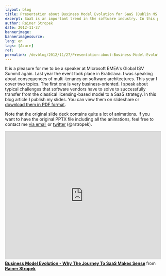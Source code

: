 ```yaml
---
layout: blog
title: Presentation about Business Model Evolution for SaaS (Dublin MS GISV Summit 2012)
excerpt: SaaS is an important trend in the software industry. In this presentation Rainer Stropek from time cockpit speaks about typical challenges that software vendors have to solve to successfully transfer from the classical licensing-based model to a SaaS strategy.
author: Rainer Stropek
date: 2012-11-27
bannerimage: 
bannerimagesource: 
lang: en
tags: [Azure]
ref: 
permalink: /devblog/2012/11/27/Presentation-about-Business-Model-Evolution-for-SaaS-Dublin-MS-GISV-Summit-2012
---
```


<p>It is a pleasure for me to be a speaker at Microsoft EMEA's Global ISV Summit again. Last year the event took place in Bratislava. I was speaking about consequences of multi-tenancy on software architectures. This year I cover two topics. The first one is very business-oriented. I speak about typical challenges that software vendors have to solve to successfully transfer from the classical licensing-based model to a SaaS strategy. In this blog article I publish my slides. You can view them on slideshare or <a href="{{site.baseurl}}/content/images/blog/2012/11/Business model evolution - why the journey to SaaS makes sense.pdf" target="_blank">download them in PDF format</a>.</p><p>Note that the original slide deck contains quite a lot of animations. If you want to have the original PPTX file including all the animations, feel free to contact me <a href="mailto:rainer@timecockpit.com" target="_blank">via email</a> or <a href="https://twitter.com/rstropek" target="_blank">twitter</a> (@rstropek). </p><iframe src="http://www.slideshare.net/slideshow/embed_code/15369672?rel=0" width="512" height="421" frameborder="0" marginwidth="0" marginheight="0" scrolling="no" style="border:1px solid #CCC;border-width:1px 1px 0;margin-bottom:5px" allowfullscreen="allowfullscreen" webkitallowfullscreen="webkitallowfullscreen" mozallowfullscreen="mozallowfullscreen"></iframe><div style="margin-bottom:5px" data-mce-style="margin-bottom: 5px;">
  <strong>
    <a href="http://www.slideshare.net/rstropek/business-model-evolution-why-the-journey-to-saa-s-makes-sense" title="Business Model Evolution - Why The Journey To SaaS Makes Sense" target="_blank">Business Model Evolution - Why The Journey To SaaS Makes Sense</a>
  </strong> from <strong><a href="http://www.slideshare.net/rstropek" target="_blank">Rainer Stropek</a></strong></div>